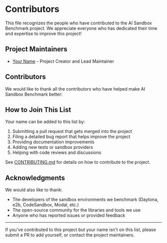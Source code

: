 # Contributors

This file recognizes the people who have contributed to the AI Sandbox Benchmark project. We appreciate everyone who has dedicated their time and expertise to improve this project!

## Project Maintainers

- [Your Name](https://github.com/mojafa) - Project Creator and Lead Maintainer

## Contributors

<!-- Add your name and Github username to this section.-->

We would like to thank all the contributors who have helped make AI Sandbox Benchmark better:

<!-- Use this format: -->
<!-- - [Name](GitHub Profile URL) - Contribution description -->

## How to Join This List

Your name can be added to this list by:

1. Submitting a pull request that gets merged into the project
2. Filing a detailed bug report that helps improve the project
3. Providing documentation improvements
4. Adding new tests or sandbox providers
5. Helping with code reviews and discussions

See [CONTRIBUTING.md](CONTRIBUTING.md) for details on how to contribute to the project.

## Acknowledgments

We would also like to thank:

- The developers of the sandbox environments we benchmark (Daytona, e2b, CodeSandbox, Modal, etc.)
- The open-source community for the libraries and tools we use
- Anyone who has reported issues or provided feedback

---

If you've contributed to this project but your name isn't on this list, please submit a PR to add yourself, or contact the project maintainers.